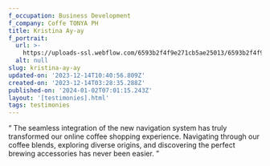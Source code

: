 ```yaml
---
f_occupation: Business Development
f_company: Coffe TONYA PH
title: Kristina Ay-ay
f_portrait:
  url: >-
    https://uploads-ssl.webflow.com/6593b2f4f9e271cb5ae25013/6593b2f4f9e271cb5ae2510d_kristina.png
  alt: null
slug: kristina-ay-ay
updated-on: '2023-12-14T10:40:56.809Z'
created-on: '2023-12-14T03:28:35.288Z'
published-on: '2024-01-02T07:01:15.243Z'
layout: '[testimonies].html'
tags: testimonies
---
```


“ The seamless integration of the new navigation system has truly transformed our online coffee shopping experience. Navigating through our coffee blends, exploring diverse origins, and discovering the perfect brewing accessories has never been easier. ”
